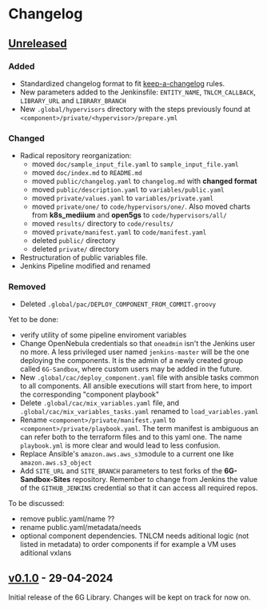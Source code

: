 # Changelog

## [Unreleased]

### Added

- Standardized changelog format to fit [keep-a-changelog](https://github.com/olivierlacan/keep-a-changelog/blob/main/CHANGELOG.md) rules.
- New parameters added to the Jenkinsfile: `ENTITY_NAME`, `TNLCM_CALLBACK`, `LIBRARY_URL` and `LIBRARY_BRANCH`
- New `.global/hypervisors` directory with the steps previously found at `<component>/private/<hypervisor>/prepare.yml`

### Changed

- Radical repository reorganization:
    - moved `doc/sample_input_file.yaml` to `sample_input_file.yaml`
    - moved `doc/index.md` to `README.md`
    - moved `public/changelog.yaml` to `changelog.md` with **changed format**
    - moved `public/description.yaml` to `variables/public.yaml`
    - moved `private/values.yaml` to `variables/private.yaml`
    - moved `private/one/` to `code/hypervisors/one/`. Also moved charts from **k8s_mediium** and **open5gs** to `code/hypervisors/all/`
    - moved `results/` directory to `code/results/`
    - moved `private/manifest.yaml` to `code/manifest.yaml`
    - deleted `public/` directory
    - deleted `private/` directory
- Restructuration of public variables file.
- Jenkins Pipeline modified and renamed


### Removed
- Deleted `.global/pac/DEPLOY_COMPONENT_FROM_COMMIT.groovy`





Yet to be done:
- verify utility of some pipeline enviroment variables
- Change OpenNebula credentials so that `oneadmin` isn't the Jenkins user no more.
A less privileged user named `jenkins-master` will be the one deploying the components.
It is the admin of a newly created group called `6G-Sandbox`, where custom users may be added in the future.
- New `.global/cac/deploy_component.yaml` file with ansible tasks common to all components.
All ansible executions will start from here, to import the corresponding "component playbook"
- Delete `.global/cac/mix_variables.yaml` file, and `.global/cac/mix_variables_tasks.yaml` renamed to `load_variables.yaml`
- Rename `<component>/private/manifest.yaml` to `<component>/private/playbook.yaml`.
The term manifest is ambiguous an can refer both to the terraform files and to this yaml one.
The name `playbook.yml` is more clear and would lead to less confusion.
- Replace Ansible's `amazon.aws.aws_s3`module to a current one like `amazon.aws.s3_object`
- Add `SITE_URL` and `SITE_BRANCH` parameters to test forks of the **6G-Sandbox-Sites** repository. 
Remember to change from Jenkins the value of the `GITHUB_JENKINS` credential so that it can access all required repos.



To be discussed:
- remove public.yaml/name ??
- rename public.yaml/metadata/needs
- optional component dependencies. TNLCM needs aditional logic (not listed in metadata) to order components if for example a VM uses aditional vxlans



## [v0.1.0] - 29-04-2024

Initial release of the 6G Library. Changes will be kept on track for now on.


<!-- Change latest version value at every release -->
[unreleased]: https://github.com/6G-SANDBOX/6G-Library/compare/v0.1.0...HEAD
<!--
Format for next release
[v0.1.1]: https://github.com/6G-SANDBOX/6G-Library/compare/v0.1.0...v0.1.1
-->
[v0.1.0]: https://github.com/6G-SANDBOX/6G-Library/releases/tag/v0.1.0


<!--
FIELDS PER VERSION:

### Added

- New features

### Changed

- Changes in existing functionality

### Deprecated

- Soon-to-be removed features

### Removed

- Removed features

### Fixed

- Bug fixes

### Security

- Vulnerability warnings
-->